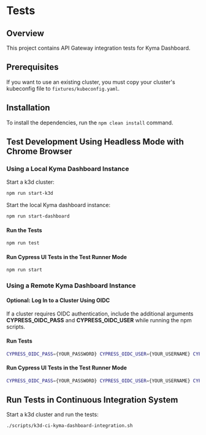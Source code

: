 # Tests

## Overview

This project contains API Gateway integration tests for Kyma Dashboard.

## Prerequisites

If you want to use an existing cluster, you must copy your cluster's kubeconfig file to `fixtures/kubeconfig.yaml`.

## Installation

To install the dependencies, run the `npm clean install` command.

## Test Development Using Headless Mode with Chrome Browser

### Using a Local Kyma Dashboard Instance

Start a k3d cluster:

```bash
npm run start-k3d
```

Start the local Kyma dashboard instance:

```bash
npm run start-dashboard
```

#### Run the Tests

```bash
npm run test
```

#### Run Cypress UI Tests in the Test Runner Mode

```bash
npm run start
```

### Using a Remote Kyma Dashboard Instance

#### Optional: Log In to a Cluster Using OIDC

If a cluster requires OIDC authentication, include the additional arguments **CYPRESS_OIDC_PASS** and **CYPRESS_OIDC_USER** while running the npm scripts.

#### Run Tests
```bash
CYPRESS_OIDC_PASS={YOUR_PASSWORD} CYPRESS_OIDC_USER={YOUR_USERNAME} CYPRESS_DOMAIN={REMOTE_CLUSTER_DASHBOARD_DOMAIN} npm run test
```

#### Run Cypress UI Tests in the Test Runner Mode

```bash
CYPRESS_OIDC_PASS={YOUR_PASSWORD} CYPRESS_OIDC_USER={YOUR_USERNAME} CYPRESS_DOMAIN={REMOTE_CLUSTER_DASHBOARD_DOMAIN} npm run start
```

## Run Tests in Continuous Integration System

Start a k3d cluster and run the tests:

```bash
./scripts/k3d-ci-kyma-dashboard-integration.sh
```
